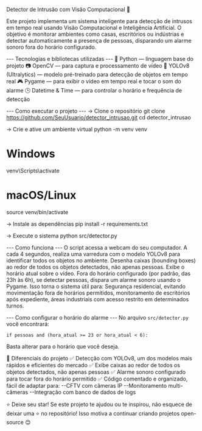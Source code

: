 Detector de Intrusão com Visão Computacional 🚨

Este projeto implementa um sistema inteligente para detecção de intrusos em tempo real usando Visão Computacional e Inteligência Artificial.
O objetivo é monitorar ambientes como casas, escritórios ou indústrias e detectar automaticamente a presença de pessoas, disparando um alarme sonoro fora do horário configurado.

--- Tecnologias e bibliotecas utilizadas ---
🐍 Python — linguagem base do projeto
📷 OpenCV — para captura e processamento de vídeo
🤖 YOLOv8 (Ultralytics) — modelo pré-treinado para detecção de objetos em tempo real
🎮 Pygame — para exibir o vídeo em tempo real e tocar o som do alarme
🕒 Datetime & Time — para controlar o horário e frequência de detecção

--- Como executar o projeto ---
-> Clone o repositório
git clone https://github.com/SeuUsuario/detector_intrusao.git
cd detector_intrusao

-> Crie e ative um ambiente virtual
python -m venv venv
# Windows
venv\Scripts\activate
# macOS/Linux
source venv/bin/activate

-> Instale as dependências
pip install -r requirements.txt

-> Execute o sistema
python src/detector.py

--- Como funciona ---
O script acessa a webcam do seu computador.
A cada 4 segundos, realiza uma varredura com o modelo YOLOv8 para identificar todos os objetos no ambiente.
Desenha caixas (bounding boxes) ao redor de todos os objetos detectados, não apenas pessoas.
Exibe o horário atual sobre o vídeo.
Fora do horário configurado (por padrão, das 23h às 6h), se detectar pessoas, dispara um alarme sonoro usando o Pygame.
Isso torna o sistema útil para: Segurança residencial, evitando movimentação fora de horários permitidos, monitoramento de escritórios após expediente, áreas industriais com acesso restrito em determinados turnos.

--- Como configurar o horário do alarme ---
No arquivo `src/detector.py` você encontrará:

    if pessoas and (hora_atual >= 23 or hora_atual < 6):

Basta alterar para o horário que você deseja.

🎯 Diferenciais do projeto
✅ Detecção com YOLOv8, um dos modelos mais rápidos e eficientes do mercado
✅ Exibe caixas ao redor de todos os objetos detectados, não apenas pessoas
✅ Alarme sonoro configurado para tocar fora do horário permitido
✅ Código comentado e organizado, fácil de adaptar para:
--CFTV com câmeras IP
--Monitoramento multi-câmeras
--Integração com banco de dados de logs

⭐ Deixe seu star!
Se este projeto te ajudou ou te inspirou, não esquece de deixar uma ⭐ no repositório! Isso motiva a continuar criando projetos open-source 😊
